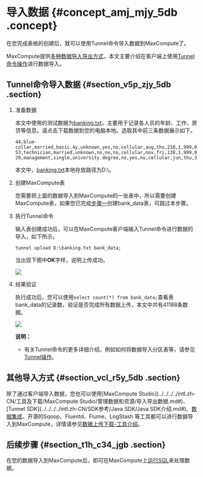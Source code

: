 # 导入数据 {#concept_amj_mjy_5db .concept}

在您完成表格的创建后，就可以使用Tunnel命令导入数据到MaxCompute了。

MaxCompute提供[多种数据导入导出方式](../../../../intl.zh-CN/开发/数据上传下载/数据上传下载概述.md#)，本文主要介绍在客户端上使用[Tunnel命令操作](../../../../intl.zh-CN/开发/数据上传下载/Tunnel上传下载命令.md)进行数据导入。

## Tunnel命令导入数据 {#section_v5p_zjy_5db .section}

1.  准备数据

    本文中使用的测试数据为[banking.txt](https://docs-aliyun.cn-hangzhou.oss.aliyun-inc.com/cn/shujia/0.2.00/assets/pic/data-develop/banking.txt)，主要用于记录各人员的年龄、工作、房贷等信息。请点击下载数据到您的电脑本地。选取其中前三条数据展示如下。

    ``` {#codeblock_sl3_j9x_riw}
    44,blue-collar,married,basic.4y,unknown,yes,no,cellular,aug,thu,210,1,999,0,nonexistent,1.4,93.444,-36.1,4.963,5228.1,0
    53,technician,married,unknown,no,no,no,cellular,nov,fri,138,1,999,0,nonexistent,-0.1,93.2,-42,4.021,5195.8,0
    28,management,single,university.degree,no,yes,no,cellular,jun,thu,339,3,6,2,success,-1.7,94.055,-39.8,0.729,4991.6,1
    ```

    本文中，[banking.txt](https://docs-aliyun.cn-hangzhou.oss.aliyun-inc.com/cn/shujia/0.2.00/assets/pic/data-develop/banking.txt)本地存放路径为D:\\。

2.  创建MaxCompute表

    您需要把上面的数据导入到MaxCompute的一张表中，所以需要创建MaxCompute表，如果您已完成[步骤一](intl.zh-CN/快速入门/创建和查看表.md#)创建bank\_data表，可跳过本步骤。

3.  执行Tunnel命令

    输入表创建成功后，可以在MaxCompute客户端输入Tunnel命令进行数据的导入，如下所示。

    ``` {#codeblock_wht_az0_e6k}
    tunnel upload D:\banking.txt bank_data;
    ```

    当出现下图中**OK**字样，说明上传成功。

    ![](http://static-aliyun-doc.oss-cn-hangzhou.aliyuncs.com/assets/img/11951/156807827836997_zh-CN.png)

4.  结果验证

    执行成功后，您可以使用`select count(*) from bank_data;`查看表bank\_data的记录数，验证是否完成所有数据上传，本文中共有41188条数据。

    ![](http://static-aliyun-doc.oss-cn-hangzhou.aliyuncs.com/assets/img/11951/15680782781484_zh-CN.png)

    **说明：** 

    -   有关Tunnel命令的更多详细介绍，例如如何将数据导入分区表等，请参见[Tunnel操作](../../../../intl.zh-CN/开发/数据上传下载/Tunnel上传下载命令.md)。

## 其他导入方式 {#section_vcl_r5y_5db .section}

除了通过客户端导入数据，您也可以使用[MaxCompute Studio](../../../../intl.zh-CN/工具及下载/MaxCompute Studio/管理数据和资源/导入导出数据.md#)、[Tunnel SDK](../../../../intl.zh-CN/SDK参考/Java SDK/Java SDK介绍.md#)、[数据集成](../../../../intl.zh-CN/数据汇聚/数据集成/数据集成简介/数据集成概述.md#)、开源的Sqoop、Fluentd、Flume、LogStash 等工具都可以进行数据导入到MaxCompute，详情请参见[数据上传下载-工具介绍](../../../../intl.zh-CN/开发/数据上传下载/工具介绍.md)。

## 后续步骤 {#section_t1h_c34_jgb .section}

在您的数据导入到MaxCompute后，即可在MaxCompute上[运行SQL](intl.zh-CN/快速入门/运行SQL和导出数据.md#)来处理数据。

